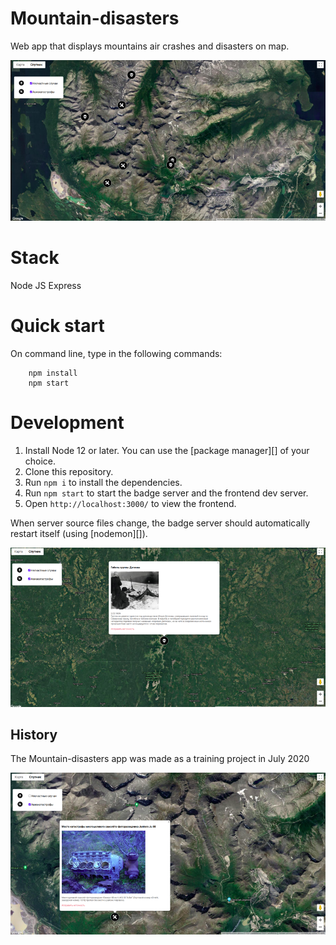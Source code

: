 # Mountain-disasters
Web app that displays mountains air crashes and disasters on map.

![](img/img.png)

# Stack
Node JS
Express


# Quick start
On command line, type in the following commands:

        npm install        
        npm start        
 
  # Development
1. Install Node 12 or later. You can use the [package manager][] of your choice.   
2. Clone this repository.
3. Run `npm i` to install the dependencies.
4. Run `npm start` to start the badge server and the frontend dev server.
5. Open `http://localhost:3000/` to view the frontend.

When server source files change, the badge server should automatically restart
itself (using [nodemon][]).

![](img/img4.png)

## History
The Mountain-disasters app was made as a training project in July 2020

![](img/img3.png)
